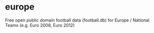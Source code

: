 europe
======

Free open public domain football data (football.db) for Europe / National Teams (e.g. Euro 2008, Euro 2012)
